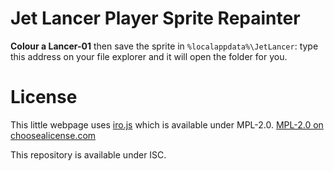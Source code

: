 # Jet Lancer Player Sprite Repainter

**Colour a Lancer-01** then save the sprite in `%localappdata%\JetLancer`: type this address on your file explorer and it will open the folder for you.

# License

This little webpage uses [iro.js] which is available under MPL-2.0. [MPL-2.0 on choosealicense.com]

This repository is available under ISC.

[iro.js]: https://iro.js.org/ 'A modern, SVG-based color picker widget for vanilla JavaScript.'
[MPL-2.0 on choosealicense.com]: https://choosealicense.com/licenses/mpl-2.0/
